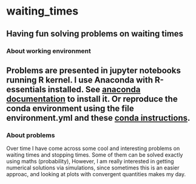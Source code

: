 # waiting_times
Having fun solving problems on waiting times
---
### About working environment
Problems are presented in jupyter notebooks running R kernel. I use Anaconda with R-essentials installed. See [anaconda documentation](https://anaconda.org/r/r-essentials) to install it. Or reproduce the conda environment using the file environment.yml and these [conda instructions](https://conda.io/docs/user-guide/tasks/manage-environments.html#creating-an-environment-from-an-environment-yml-file).
---
### About problems
Over time I have come across some cool and interesting problems on waiting times and stopping times. Some of them can be solved exactly using maths (probability), However, I am really interested in getting numerical solutions via simulations, since sometimes this is an easier approac, and looking at plots with convergent quantities makes my day.
